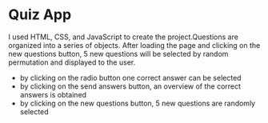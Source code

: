 <h1>Quiz App</h1>
<p>I used HTML, CSS, and JavaScript to create the project.Questions are organized into a series of objects. After loading the page and clicking on the new questions button, 5  new questions will be selected by random permutation and displayed to the user.</p>
<ul>
<li>by
clicking on the radio button one correct answer can be selected</li>
<li>by clicking
on the send answers button, an overview of the correct answers is
obtained</li>
<li>by clicking on the new questions button, 5 new questions are
randomly selected</li>
</ul>
